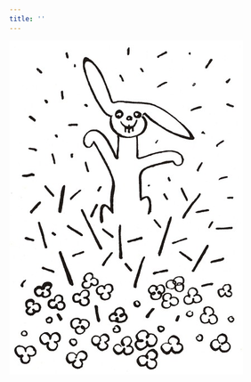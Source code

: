 ```yaml
---
title: ''
---
```


![povidani_o_pejskovi_a_kocicce_007](./resources/povidani_o_pejskovi_a_kocicce_007.jpg)
